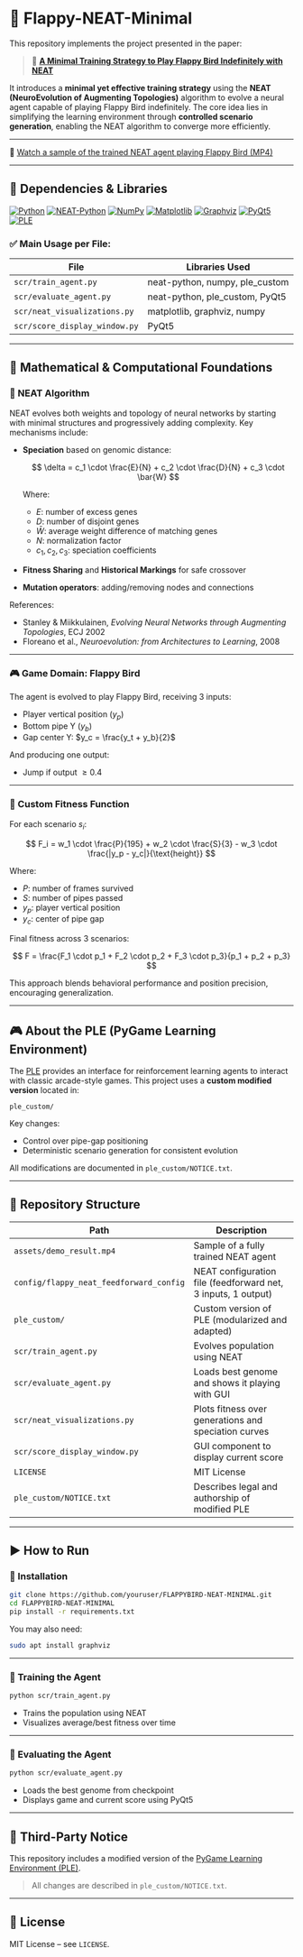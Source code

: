 # 🧠 Flappy-NEAT-Minimal

This repository implements the project presented in the paper:

> 📄 [**A Minimal Training Strategy to Play Flappy Bird Indefinitely with NEAT**](https://www.sbgames.org/sbgames2019/files/papers/ComputacaoFull/198468.pdf)

It introduces a **minimal yet effective training strategy** using the **NEAT (NeuroEvolution of Augmenting Topologies)** algorithm to evolve a neural agent capable of playing Flappy Bird indefinitely. The core idea lies in simplifying the learning environment through **controlled scenario generation**, enabling the NEAT algorithm to converge more efficiently.

---

🎥 [Watch a sample of the trained NEAT agent playing Flappy Bird (MP4)](assets/demo_result.mp4)

---

## 🧠 Dependencies & Libraries

[![Python](https://img.shields.io/badge/Python-3.10+-3776AB?style=flat-square&logo=python&logoColor=white)](https://www.python.org/) [![NEAT-Python](https://img.shields.io/badge/neat--python-0.92-blue?style=flat-square)](https://neat-python.readthedocs.io/en/latest/) [![NumPy](https://img.shields.io/badge/NumPy-1.26.4-013243?style=flat-square&logo=numpy&logoColor=white)](https://numpy.org/) [![Matplotlib](https://img.shields.io/badge/Matplotlib-3.8.0-11557C?style=flat-square&logo=matplotlib&logoColor=white)](https://matplotlib.org/) [![Graphviz](https://img.shields.io/badge/Graphviz-2.50+-E10098?style=flat-square&logo=graphviz&logoColor=white)](https://graphviz.org/) [![PyQt5](https://img.shields.io/badge/PyQt5-5.15.9-41CD52?style=flat-square&logo=qt&logoColor=white)](https://riverbankcomputing.com/software/pyqt/) [![PLE](https://img.shields.io/badge/PLE-Custom--Modified-orange?style=flat-square)](https://github.com/ntasfi/PyGame-Learning-Environment)

### ✅ Main Usage per File:

| File                                | Libraries Used                                                     |
|-------------------------------------|--------------------------------------------------------------------|
| `scr/train_agent.py`                | neat-python, numpy, ple_custom                                     |
| `scr/evaluate_agent.py`            | neat-python, ple_custom, PyQt5                                     |
| `scr/neat_visualizations.py`       | matplotlib, graphviz, numpy                                        |
| `scr/score_display_window.py`      | PyQt5                                                              |

---

## 📘 Mathematical & Computational Foundations

### 🧠 NEAT Algorithm

NEAT evolves both weights and topology of neural networks by starting with minimal structures and progressively adding complexity. Key mechanisms include:

- **Speciation** based on genomic distance:

  $$
  \delta = c_1 \cdot \frac{E}{N} + c_2 \cdot \frac{D}{N} + c_3 \cdot \bar{W}
  $$

  Where:
  - $E$: number of excess genes  
  - $D$: number of disjoint genes  
  - $\bar{W}$: average weight difference of matching genes  
  - $N$: normalization factor  
  - $c_1, c_2, c_3$: speciation coefficients

- **Fitness Sharing** and **Historical Markings** for safe crossover  
- **Mutation operators**: adding/removing nodes and connections

References:
- Stanley & Miikkulainen, *Evolving Neural Networks through Augmenting Topologies*, ECJ 2002  
- Floreano et al., *Neuroevolution: from Architectures to Learning*, 2008

---

### 🎮 Game Domain: Flappy Bird

The agent is evolved to play Flappy Bird, receiving 3 inputs:
- Player vertical position ($y_p$)
- Bottom pipe Y ($y_b$)
- Gap center Y: $y_c = \frac{y_t + y_b}{2}$

And producing one output:
- Jump if output $\geq 0.4$

---

### 🧮 Custom Fitness Function

For each scenario $s_i$:

$$
F_i = w_1 \cdot \frac{P}{195} + w_2 \cdot \frac{S}{3} - w_3 \cdot \frac{|y_p - y_c|}{\text{height}}
$$

Where:
- $P$: number of frames survived  
- $S$: number of pipes passed  
- $y_p$: player vertical position  
- $y_c$: center of pipe gap  

Final fitness across 3 scenarios:

$$
F = \frac{F_1 \cdot p_1 + F_2 \cdot p_2 + F_3 \cdot p_3}{p_1 + p_2 + p_3}
$$

This approach blends behavioral performance and position precision, encouraging generalization.

---

## 🎮 About the PLE (PyGame Learning Environment)

The [PLE](https://github.com/ntasfi/PyGame-Learning-Environment) provides an interface for reinforcement learning agents to interact with classic arcade-style games. This project uses a **custom modified version** located in:

```
ple_custom/
```

Key changes:
- Control over pipe-gap positioning  
- Deterministic scenario generation for consistent evolution  

All modifications are documented in `ple_custom/NOTICE.txt`.

---

## 📂 Repository Structure

| Path                                 | Description                                                                 |
|--------------------------------------|-----------------------------------------------------------------------------|
| `assets/demo_result.mp4`             | Sample of a fully trained NEAT agent                                       |
| `config/flappy_neat_feedforward_config` | NEAT configuration file (feedforward net, 3 inputs, 1 output)          |
| `ple_custom/`                        | Custom version of PLE (modularized and adapted)                            |
| `scr/train_agent.py`                | Evolves population using NEAT                                              |
| `scr/evaluate_agent.py`             | Loads best genome and shows it playing with GUI                            |
| `scr/neat_visualizations.py`        | Plots fitness over generations and speciation curves                       |
| `scr/score_display_window.py`       | GUI component to display current score                                     |
| `LICENSE`                            | MIT License                                                                |
| `ple_custom/NOTICE.txt`             | Describes legal and authorship of modified PLE                            |

---

## ▶️ How to Run

### 🔧 Installation

```bash
git clone https://github.com/youruser/FLAPPYBIRD-NEAT-MINIMAL.git
cd FLAPPYBIRD-NEAT-MINIMAL
pip install -r requirements.txt
```

You may also need:

```bash
sudo apt install graphviz
```

---

### 🚀 Training the Agent

```bash
python scr/train_agent.py
```

- Trains the population using NEAT  
- Visualizes average/best fitness over time  

---

### 🎯 Evaluating the Agent

```bash
python scr/evaluate_agent.py
```

- Loads the best genome from checkpoint  
- Displays game and current score using PyQt5  

---

## 📄 Third-Party Notice

This repository includes a modified version of the [PyGame Learning Environment (PLE)](https://github.com/ntasfi/PyGame-Learning-Environment).

> All changes are described in `ple_custom/NOTICE.txt`.

---

## 🪪 License

MIT License – see `LICENSE`.
